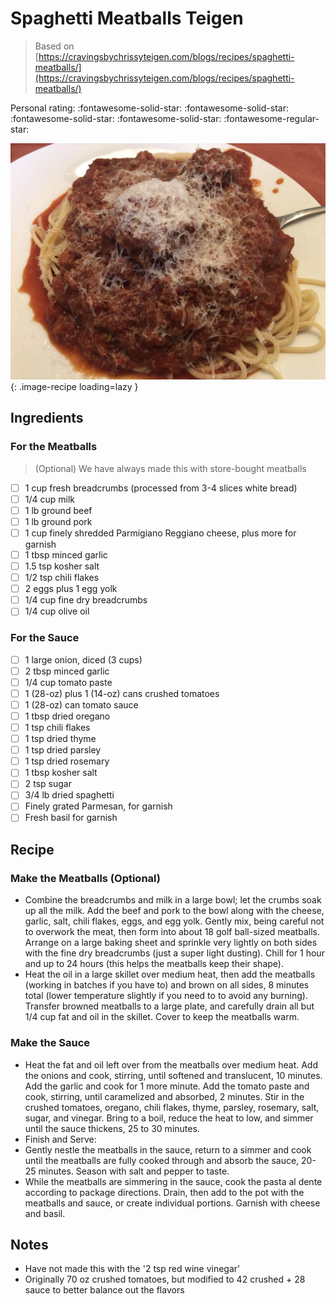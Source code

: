 # Spaghetti Meatballs Teigen

> Based on [https://cravingsbychrissyteigen.com/blogs/recipes/spaghetti-meatballs/](https://cravingsbychrissyteigen.com/blogs/recipes/spaghetti-meatballs/)

<!-- {cts} rating=4; (User can specify rating on scale of 1-5) -->

Personal rating: :fontawesome-solid-star: :fontawesome-solid-star: :fontawesome-solid-star: :fontawesome-solid-star: :fontawesome-regular-star:

<!-- {cte} -->

<!-- {cts} name_image=spaghetti_meatballs_teigen.jpeg; (User can specify image name) -->

![spaghetti_meatballs_teigen.jpeg](./spaghetti_meatballs_teigen.jpeg){: .image-recipe loading=lazy }

<!-- {cte} -->

## Ingredients

### For the Meatballs

> (Optional) We have always made this with store-bought meatballs

- [ ] 1 cup fresh breadcrumbs (processed from 3-4 slices white bread)
- [ ] 1/4 cup milk
- [ ] 1 lb ground beef
- [ ] 1 lb ground pork
- [ ] 1 cup finely shredded Parmigiano Reggiano cheese, plus more for garnish
- [ ] 1 tbsp minced garlic
- [ ] 1.5 tsp kosher salt
- [ ] 1/2 tsp chili flakes
- [ ] 2 eggs plus 1 egg yolk
- [ ] 1/4 cup fine dry breadcrumbs
- [ ] 1/4 cup olive oil

### For the Sauce

- [ ] 1 large onion, diced (3 cups)
- [ ] 2 tbsp minced garlic
- [ ] 1/4 cup tomato paste
- [ ] 1 (28-oz) plus 1 (14-oz) cans crushed tomatoes
- [ ] 1 (28-oz) can tomato sauce
- [ ] 1 tbsp dried oregano
- [ ] 1 tsp chili flakes
- [ ] 1 tsp dried thyme
- [ ] 1 tsp dried parsley
- [ ] 1 tsp dried rosemary
- [ ] 1 tbsp kosher salt
- [ ] 2 tsp sugar
- [ ] 3/4 lb dried spaghetti
- [ ] Finely grated Parmesan, for garnish
- [ ] Fresh basil for garnish

## Recipe

### Make the Meatballs (Optional)

- Combine the breadcrumbs and milk in a large bowl; let the crumbs soak up all the milk. Add the beef and pork to the bowl along with the cheese, garlic, salt, chili flakes, eggs, and egg yolk. Gently mix, being careful not to overwork the meat, then form into about 18 golf ball-sized meatballs. Arrange on a large baking sheet and sprinkle very lightly on both sides with the fine dry breadcrumbs (just a super light dusting). Chill for 1 hour and up to 24 hours (this helps the meatballs keep their shape).
- Heat the oil in a large skillet over medium heat, then add the meatballs (working in batches if you have to) and brown on all sides, 8 minutes total (lower temperature slightly if you need to to avoid any burning). Transfer browned meatballs to a large plate, and carefully drain all but 1/4 cup fat and oil in the skillet. Cover to keep the meatballs warm.

### Make the Sauce

- Heat the fat and oil left over from the meatballs over medium heat. Add the onions and cook, stirring, until softened and translucent, 10 minutes. Add the garlic and cook for 1 more minute. Add the tomato paste and cook, stirring, until caramelized and absorbed, 2 minutes. Stir in the crushed tomatoes, oregano, chili flakes, thyme, parsley, rosemary, salt, sugar, and vinegar. Bring to a boil, reduce the heat to low, and simmer until the sauce thickens, 25 to 30 minutes.
- Finish and Serve:
- Gently nestle the meatballs in the sauce, return to a simmer and cook until the meatballs are fully cooked through and absorb the sauce, 20-25 minutes. Season with salt and pepper to taste.
- While the meatballs are simmering in the sauce, cook the pasta al dente according to package directions. Drain, then add to the pot with the meatballs and sauce, or create individual portions. Garnish with cheese and basil.

## Notes

- Have not made this with the '2 tsp red wine vinegar'
- Originally 70 oz crushed tomatoes, but modified to 42 crushed + 28 sauce to better balance out the flavors
